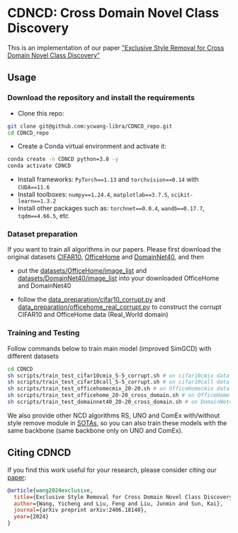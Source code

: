 # CDNCD: Cross Domain Novel Class Discovery
This is an implementation of our paper ["Exclusive Style Removal for Cross Domain Novel Class Discovery"](https://arxiv.org/abs/2406.18140)

## Usage
### Download the repository and install the requirements
- Clone this repo:
```bash
git clone git@github.com:ycwang-libra/CDNCD_repo.git
cd CDNCD_repo
```
- Create a Conda virtual environment and activate it:
```bash
conda create -n CDNCD python=3.8 -y
conda activate CDNCD
```
- Install frameworks: `PyTorch==1.13` and `torchvision==0.14` with `CUDA==11.6`
- Install toolboxes: `numpy==1.24.4`, `matplotlab==3.7.5`, `scikit-learn==1.3.2`
- Install other packages such as: `torchnet==0.0.4`, `wandb==0.17.7`, `tqdm==4.66.5`, etc

### Dataset preparation
If you want to train all algorithms in our papers. Please first download the original datasets [CIFAR10](https://www.cs.toronto.edu/~kriz/cifar.html), [OfficeHome](https://www.hemanthdv.org/officeHomeDataset.html) and [DomainNet40](https://ai.bu.edu/M3SDA/), and then

* put the [datasets/OfficeHome/image_list](datasets/OfficeHome/image_list) and [datasets/DomainNet40/image_list](datasets/DomainNet40/image_list) into your downloaded OfficeHome and DomainNet40

* follow the [data_preparation/cifar10_corrupt.py](data_preparation/cifar10_corrupt.py) and [data_preparation/officehome_real_corrupt.py](data_preparation/officehome_real_corrupt.py) to construct the corrupt CIFAR10 and OfficeHome data (Real_World domain)

### Training and Testing
Follow commands below to train main model (improved SimGCD) with different datasets
```bash
cd CDNCD
sh scripts/train_test_cifar10cmix_5-5_corrupt.sh # on cifar10cmix data
sh scripts/train_test_cifar10call_5-5_corrupt.sh # on cifar10call data
sh scripts/train_test_officehomecmix_20-20.sh # on OfficeHomecmix data
sh scripts/train_test_officehome_20-20_cross_domain.sh # on OfficeHome cross domain setting
sh scripts/train_test_domainnet40_20-20_cross_domain.sh # on DomainNet40 cross domain setting
```
We also provide other NCD algorithms RS, UNO and ComEx with/without style remove module in [SOTAs](SOTAs), so you can also train these models with the same backbone (same backbone only on UNO and ComEx).

## Citing CDNCD
If you find this work useful for your research, please consider citing our [paper](https://arxiv.org/abs/2406.18140):

```bibtex
@article{wang2024exclusive,
  title={Exclusive Style Removal for Cross Domain Novel Class Discovery},
  author={Wang, Yicheng and Liu, Feng and Liu, Junmin and Sun, Kai},
  journal={arXiv preprint arXiv:2406.18140},
  year={2024}
}
```